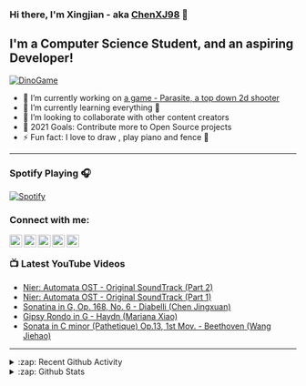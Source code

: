 ### Hi there, I'm Xingjian - aka [ChenXJ98][github] 👋

## I'm a Computer Science Student, and an aspiring Developer!

[![DinoGame](https://github.com/ChenXJ98/ChenXJ98/blob/master/music_pegasus.gif)](http://wayou.github.io/t-rex-runner/)

- 🔭 I’m currently working on [a game - Parasite, a top down 2d shooter][taskbot]
- 🌱 I’m currently learning everything 🤣
- 👯 I’m looking to collaborate with other content creators
- 🥅 2021 Goals: Contribute more to Open Source projects
- ⚡ Fun fact: I love to draw , play piano and fence 🤺

---

### Spotify Playing 🎧

[![Spotify](https://novatorem.chenxj98.vercel.app/api/spotify)](https://open.spotify.com/user/11158349923)

### Connect with me:

[<img align="left" alt="ChenXJ98 | LinkedIn" width="22px" src="https://cdn.jsdelivr.net/npm/simple-icons@v3/icons/linkedin.svg" />][linkedin]
[<img align="left" alt="ChenXJ98 | Instagram" width="22px" src="https://cdn.jsdelivr.net/npm/simple-icons@v3/icons/instagram.svg" />][instagram]
[<img align="left" alt="ChenXJ98 | Facebook" width="22px" src="https://cdn.jsdelivr.net/npm/simple-icons@v3/icons/facebook.svg" />][facebook]
[<img align="left" alt="ChenXJ98 | Twitter" width="22px" src="https://cdn.jsdelivr.net/npm/simple-icons@v3/icons/twitter.svg" />][twitter]
[<img align="left" alt="ChenXJ98 | YouTube" width="22px" src="https://cdn.jsdelivr.net/npm/simple-icons@v3/icons/youtube.svg" />][youtube]

<br />

### 📺 Latest YouTube Videos

<!-- YOUTUBE:START -->
- [Nier: Automata OST - Original SoundTrack (Part 2)](https://www.youtube.com/watch?v=kJAGPLrQxig)
- [Nier: Automata OST - Original SoundTrack (Part 1)](https://www.youtube.com/watch?v=El6N2R4Xpsk)
- [Sonatina in G, Op. 168, No. 6 - Diabelli (Chen Jingxuan)](https://www.youtube.com/watch?v=XIPNeNLhVWA)
- [Gipsy Rondo in G - Haydn (Mariana Xiao)](https://www.youtube.com/watch?v=rnCdH11ppRg)
- [Sonata in C minor (Pathetique) Op.13, 1st Mov. - Beethoven (Wang Jiehao)](https://www.youtube.com/watch?v=VtcOuvI_wmA)
<!-- YOUTUBE:END -->

---

<details>
  <summary>:zap: Recent Github Activity</summary>
  
<!--START_SECTION:activity-->
1. 🎉 Merged PR [#13](https://github.com/choongzhanhong/parasitegit/pull/13) in [choongzhanhong/parasitegit](https://github.com/choongzhanhong/parasitegit)
2. 💪 Opened PR [#13](https://github.com/choongzhanhong/parasitegit/pull/13) in [choongzhanhong/parasitegit](https://github.com/choongzhanhong/parasitegit)
3. 🎉 Merged PR [#12](https://github.com/choongzhanhong/parasitegit/pull/12) in [choongzhanhong/parasitegit](https://github.com/choongzhanhong/parasitegit)
4. 💪 Opened PR [#12](https://github.com/choongzhanhong/parasitegit/pull/12) in [choongzhanhong/parasitegit](https://github.com/choongzhanhong/parasitegit)
5. 🎉 Merged PR [#11](https://github.com/choongzhanhong/parasitegit/pull/11) in [choongzhanhong/parasitegit](https://github.com/choongzhanhong/parasitegit)
<!--END_SECTION:activity-->

</details>

<details>
  <summary>:zap: Github Stats</summary>

  <img align="left" alt="ChenXJ98's Github Stats" src="https://github-readme-stats.vercel.app/api?username=ChenXJ98&show_icons=true&hide_border=true" />

</details>

[github]: https://github.com/ChenXJ98
[taskbot]: https://github.com/ChenXJ98/parasitegit
[twitter]: https://twitter.com/XingjianChen
[youtube]: https://www.youtube.com/channel/UCX7GZyagYbP-Ge90EII-0-g
[instagram]: https://www.instagram.com/whatxingjianwhat
[facebook]: https://www.facebook.com/legendary.chen
[linkedin]: https://linkedin.com/in/xingjian-chen-0166691b3
